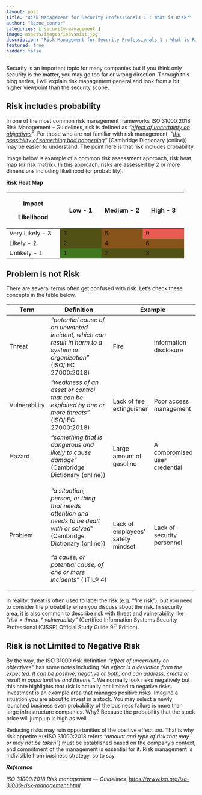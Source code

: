 ```yaml
---
layout: post
title: "Risk Management for Security Professionals 1 : What is Risk?"
author: "kozue_connor"
categories: [ security-management ]
image: assets/images/isovsnist.jpg
description: "Risk Management for Security Professionals 1 : What is Risk?"
featured: true
hidden: false
---
```


Security is an important topic for many companies but if you think only security is the matter, you may go too far or wrong direction. Through this blog series, I will explain risk management general and look from a bit higher viewpoint than the security scope.

## Risk includes probability

In one of the most common risk management frameworks ISO 31000:2018 Risk Management – Guidelines, risk is defined as *“<u>effect of uncertainty on objectives</u>”*. For those who are not familiar with risk management, *“<u>the possibility of something bad happening</u>”* (Cambridge Dictionary (online)) may be easier to understand. The point here is that risk includes probability.

Image below is example of a common risk assessment approach, risk heat map (or risk matrix). In this approach, risks are assessed by 2 or more dimensions including likelihood (or probability).

**Risk Heat Map**

<table>
<colgroup>
<col style="width: 30%" />
<col style="width: 23%" />
<col style="width: 23%" />
<col style="width: 23%" />
</colgroup>
<thead>
<tr class="header">
<th><p>Impact</p>
<p>Likelihood</p></th>
<th>Low - 1</th>
<th>Medium - 2</th>
<th>High - 3</th>
</tr>
</thead>
<tbody>
<tr class="odd">
<td>Very Likely - 3</td>
<td style="background-color: #515115;">3</td>
<td style="background-color: #88541B;">6</td>
<td style="background-color: #EC5A54;">9</td>
</tr>
<tr class="even">
<td>Likely - 2</td>
<td style="background-color: #515115;">2</td>
<td style="background-color: #88541B;">4</td>
<td style="background-color: #88541B;">6</td>
</tr>
<tr class="odd">
<td>Unlikely - 1</td>
<td style="background-color: #3F7820;">1</td>
<td style="background-color: #515115;">2</td>
<td style="background-color: #515115;">3</td>
</tr>
</tbody>
</table>

## Problem is not Risk

There are several terms often get confused with risk. Let’s check these concepts in the table below.

<table>
<colgroup>
<col style="width: 16%" />
<col style="width: 49%" />
<col style="width: 16%" />
<col style="width: 18%" />
</colgroup>
<thead>
<tr class="header">
<th>Term</th>
<th>Definition</th>
<th colspan="2">Example</th>
</tr>
</thead>
<tbody>
<tr class="odd">
<td>Threat</td>
<td><em>“potential cause of an unwanted incident, which can result in harm to a system or organization”</em> (ISO/IEC 27000:2018)</td>
<td>Fire</td>
<td>Information disclosure</td>
</tr>
<tr class="even">
<td>Vulnerability</td>
<td><em>“weakness of an asset or control that can be exploited by one or more threats”</em> (ISO/IEC 27000:2018)</td>
<td>Lack of fire extinguisher</td>
<td>Poor access management</td>
</tr>
<tr class="odd">
<td>Hazard</td>
<td><em>“something that is dangerous and likely to cause damage”</em> (Cambridge Dictionary (online))</td>
<td>Large amount of gasoline</td>
<td>A compromised user credential</td>
</tr>
<tr class="even">
<td>Problem</td>
<td><p><em>“a situation, person, or thing that needs attention and needs to be dealt with or solved”</em> (Cambridge Dictionary (online))</p>
<p><em>“a cause, or potential cause, of one or more incidents”</em> ( ITIL® 4)</p></td>
<td>Lack of employees’ safety mindset</td>
<td>Lack of security personnel</td>
</tr>
</tbody>
</table>

In reality, threat is often used to label the risk (e.g. “fire risk”), but you need to consider the probability when you discuss about the risk. In security area, it is also common to describe risk with threat and vulnerability like *“risk = threat \* vulnerability”* (Certified Information Systems Security Professional (CISSP) Official Study Guide 9<sup>th</sup> Edition).

## Risk is not Limited to Negative Risk

By the way, the ISO 31000 risk definition *“effect of uncertainty on objectives”* has some notes including *“An effect is a deviation from the expected. <u>It can be positive, negative or both</u>, and can address, create or result in opportunities and threats.”*. We normally look risks negatively but this note highlights that risk is actually not limited to negative risks. Investment is an example area that manages positive risks. Imagine a situation you are about to invest in a stock. You may select a newly launched business even probability of the business failure is more than large infrastructure companies. Why? Because the probability that the stock price will jump up is high as well.

Reducing risks may ruin opportunities of the positive effect too. That is why risk appetite *(*ISO 31000:2018 refers *“amount and type of risk that may or may not be taken”*) must be established based on the company’s context, and commitment of the management is essential for it. Risk management is indivisible from business strategy, so to say.

***Reference***

*ISO 31000:2018 Risk management — Guidelines, https://www.iso.org/iso-31000-risk-management.html*